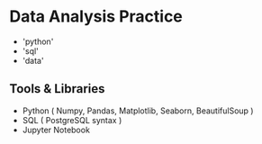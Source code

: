# Data Analysis Practice
- 'python'
- 'sql'
- 'data'

## Tools & Libraries
- Python ( Numpy, Pandas, Matplotlib, Seaborn, BeautifulSoup )
- SQL ( PostgreSQL syntax )
- Jupyter Notebook
